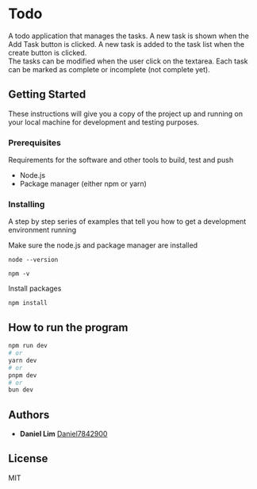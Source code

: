 # Todo

A todo application that manages the tasks. A new task is shown when the Add Task button is clicked. A new task is added
to the task list when the create button is clicked. <br/>
The tasks can be modified when the user click on the textarea. Each task can be marked as complete or incomplete (not
complete yet).

## Getting Started

These instructions will give you a copy of the project up and running on
your local machine for development and testing purposes.

### Prerequisites

Requirements for the software and other tools to build, test and push

- Node.js
- Package manager (either npm or yarn)

### Installing

A step by step series of examples that tell you how to get a development
environment running

Make sure the node.js and package manager are installed

    node --version

    npm -v

Install packages

    npm install

## How to run the program

```bash
npm run dev
# or
yarn dev
# or
pnpm dev
# or
bun dev
```

## Authors

- **Daniel Lim**
  [Daniel7842900](https://github.com/Daniel7842900)

## License

MIT